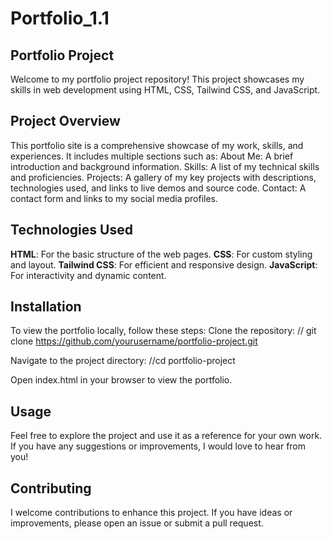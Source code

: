 # Portfolio_1.1

## Portfolio Project
Welcome to my portfolio project repository! This project showcases my skills in web development using HTML, CSS, Tailwind CSS, and JavaScript.

## Project Overview
This portfolio site is a comprehensive showcase of my work, skills, and experiences. It includes multiple sections such as:
    About Me: A brief introduction and background information.
    Skills: A list of my technical skills and proficiencies.
    Projects: A gallery of my key projects with descriptions, technologies used, and links to live demos and source                  code.
    Contact: A contact form and links to my social media profiles.

## Technologies Used
**HTML**: For the basic structure of the web pages.
**CSS**: For custom styling and layout.
**Tailwind CSS**: For efficient and responsive design.
**JavaScript**: For interactivity and dynamic content.


## Installation
To view the portfolio locally, follow these steps:
Clone the repository:
// git clone https://github.com/yourusername/portfolio-project.git

Navigate to the project directory:
//cd portfolio-project

Open index.html in your browser to view the portfolio.

## Usage
Feel free to explore the project and use it as a reference for your own work. If you have any suggestions or improvements, I would love to hear from you!

## Contributing
I welcome contributions to enhance this project. If you have ideas or improvements, please open an issue or submit a pull request.
